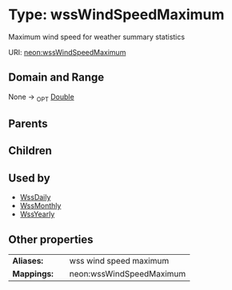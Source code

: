 
# Type: wssWindSpeedMaximum


Maximum wind speed for weather summary statistics

URI: [neon:wssWindSpeedMaximum](https://data.neonscience.org/wssWindSpeedMaximum)


## Domain and Range

None ->  <sub>OPT</sub> [Double](types/Double.md)

## Parents


## Children


## Used by

 * [WssDaily](WssDaily.md)
 * [WssMonthly](WssMonthly.md)
 * [WssYearly](WssYearly.md)

## Other properties

|  |  |  |
| --- | --- | --- |
| **Aliases:** | | wss wind speed maximum |
| **Mappings:** | | neon:wssWindSpeedMaximum |

